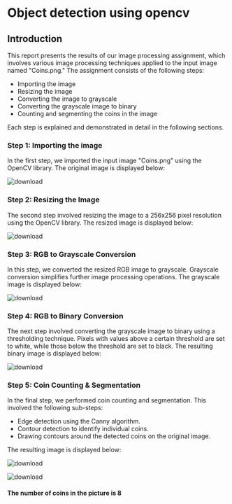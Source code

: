 # Object detection using opencv

## Introduction

This report presents the results of our image processing assignment, which involves various image processing techniques applied to the input image named "Coins.png." The assignment consists of the following steps:
-	Importing the image
-	Resizing the image
-	Converting the image to grayscale
-	Converting the grayscale image to binary
-	Counting and segmenting the coins in the image

Each step is explained and demonstrated in detail in the following sections.

### Step 1: Importing the image
In the first step, we imported the input image "Coins.png" using the OpenCV library. The original image is displayed below:

![download](https://github.com/umart823/Object-detection-using-opencv/assets/97828137/efb6cd68-1ee3-409f-9af4-92eacd57452d)


### Step 2: Resizing the Image
The second step involved resizing the image to a 256x256 pixel resolution using the OpenCV library. The resized image is displayed below:

![download](https://github.com/umart823/Object-detection-using-opencv/assets/97828137/5fe1f65c-bbad-410c-93f2-09134bdedc26)


### Step 3: RGB to Grayscale Conversion
In this step, we converted the resized RGB image to grayscale. Grayscale conversion simplifies further image processing operations. The grayscale image is displayed below:

![download](https://github.com/umart823/Object-detection-using-opencv/assets/97828137/169f71f2-3c16-4375-b3f5-8c3b7d002363)


### Step 4: RGB to Binary Conversion
The next step involved converting the grayscale image to binary using a thresholding technique. Pixels with values above a certain threshold are set to white, while those below the threshold are set to black. The resulting binary image is displayed below:

![download](https://github.com/umart823/Object-detection-using-opencv/assets/97828137/e48fae4b-2311-413a-9898-9087ee51df44)


### Step 5:  Coin Counting & Segmentation

In the final step, we performed coin counting and segmentation. This involved the following sub-steps:
-	Edge detection using the Canny algorithm.
-	Contour detection to identify individual coins.
-	Drawing contours around the detected coins on the original image.


The resulting image is displayed below:

![download](https://github.com/umart823/Object-detection-using-opencv/assets/97828137/764757bc-02ad-40af-a598-1532d1bf08a5)

![download](https://github.com/umart823/Object-detection-using-opencv/assets/97828137/d41e4e29-7caa-4ef1-919c-c6e1a0aec2d6)

#### The number of coins in the picture is 8

